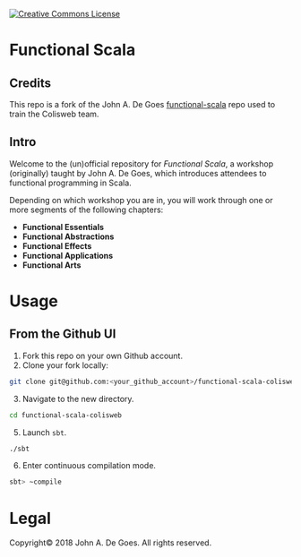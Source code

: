 <a rel="license" href="http://creativecommons.org/licenses/by-nc-nd/4.0/"><img alt="Creative Commons License" style="border-width:0" src="https://i.creativecommons.org/l/by-nc-nd/4.0/88x31.png" /></a>

# Functional Scala

## Credits

This repo is a fork of the John A. De Goes [functional-scala](https://github.com/jdegoes/functional-scala) repo used to train the Colisweb team.

## Intro

Welcome to the (un)official repository for _Functional Scala_, a workshop (originally) taught by John A. De Goes, which introduces attendees to functional programming in Scala.

Depending on which workshop you are in, you will work through one or more segments of the following chapters:

 * **Functional Essentials**
 * **Functional Abstractions**
 * **Functional Effects**
 * **Functional Applications**
 * **Functional Arts**

# Usage

## From the Github UI

1. Fork this repo on your own Github account.
2. Clone your fork locally: 

```bash
git clone git@github.com:<your_github_account>/functional-scala-colisweb.git
```
3. Navigate to the new directory.
   
```bash
cd functional-scala-colisweb
```
5. Launch `sbt`.

```bash
./sbt
```
6. Enter continuous compilation mode.

```bash
sbt> ~compile
```

# Legal

Copyright&copy; 2018 John A. De Goes. All rights reserved.
